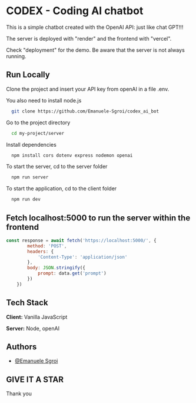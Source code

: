 
# CODEX - Coding AI chatbot

This is a simple chatbot created with the OpenAI API: just like chat GPT!!!

The server is deployed with "render" and the frontend with "vercel".

Check "deployment" for the demo. Be aware that the server is not always running.


## Run Locally

Clone the project and insert your API key from openAI in a file .env.

You also need to install node.js

```bash
  git clone https://github.com/Emanuele-Sgroi/codex_ai_bot
```

Go to the project directory

```bash
  cd my-project/server
```

Install dependencies

```bash
  npm install cors dotenv express nodemon openai
```

To start the server, cd to the server folder

```bash
  npm run server
```

To start the application, cd to the client folder

```bash
  npm run dev
```


## Fetch localhost:5000 to run the server within the frontend

```javascript
const response = await fetch('https://localhost:5000/', {
        method: 'POST',
        headers: {
            'Content-Type': 'application/json'
        },
        body: JSON.stringify({
            prompt: data.get('prompt')
        })
    })
```



## Tech Stack

**Client:** Vanilla JavaScript

**Server:** Node, openAI


## Authors

- [@Emanuele Sgroi](https://emanuelesgroi.com/)

## GIVE IT A STAR

Thank you

